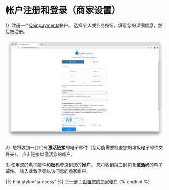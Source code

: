 # 帐户注册和登录（商家设置）

1）注册一个[Coinpayments](https://www.coinpayments.net/register)帐户。 选择个人或业务按钮，填写您的详细信息，然后按注册。

![&#x4E2A;&#x4EBA;&#x6216;&#x516C;&#x53F8;&#x5E76;&#x586B;&#x5199;&#x8BE6;&#x7EC6;&#x4FE1;&#x606F;](../../.gitbook/assets/cp_1%20%281%29.png)

2）您将收到一封带有**激活链接**的电子邮件（您可能需要检查您的垃圾电子邮件文件夹）。 点击链接以激活您的帐户。

3\)  使用您的电子邮件和**密码**登录到您的**帐户**。 您将收到第二封包含**激活码**的电子邮件。 输入此激活码以访问您的商家帐户。

{% hint style="success" %}
[下一步：设置您的商家帐户](setup-merchant-account.md)
{% endhint %}

## 

